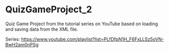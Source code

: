 # QuizGameProject_2

Quiz Game Project from the tutorial series on YouTube based on loading and saving data from the XML file.

Series: https://www.youtube.com/playlist?list=PLfDfpN1H_F6FxLLSz5oVN-BwH2am0nPSg
